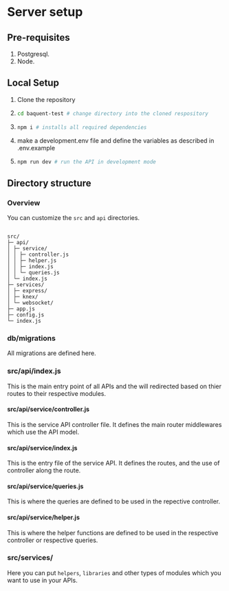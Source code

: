 # Server setup

## Pre-requisites

1. Postgresql.
2. Node.

## Local Setup

1. Clone the repository
2. ```bash
   cd baquent-test # change directory into the cloned respository
   ```
3. ```bash
   npm i # installs all required dependencies
   ```
4. make a development.env file and define the variables as described in .env.example
5. ```bash
   npm run dev # run the API in development mode
   ```

## Directory structure

### Overview

You can customize the `src` and `api` directories.

```

src/
├─ api/
│ ├─ service/
│ │ ├─ controller.js
│ │ ├─ helper.js
│ │ ├─ index.js
│ │ └─ queries.js
│ └─ index.js
├─ services/
│ ├─ express/
│ ├─ knex/
│ └─ websocket/
├─ app.js
├─ config.js
└─ index.js

```

### db/migrations

All migrations are defined here.

### src/api/index.js

This is the main entry point of all APIs and the will redirected based on thier routes to their respective modules.

#### src/api/service/controller.js

This is the service API controller file. It defines the main router middlewares which use the API model.

#### src/api/service/index.js

This is the entry file of the service API. It defines the routes, and the use of controller along the route.

#### src/api/service/queries.js

This is where the queries are defined to be used in the repective controller.

#### src/api/service/helper.js

This is where the helper functions are defined to be used in the respective controller or respective queries.

### src/services/

Here you can put `helpers`, `libraries` and other types of modules which you want to use in your APIs.

```

```

```

```
